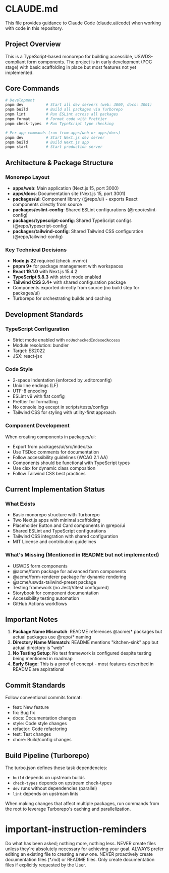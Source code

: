 # CLAUDE.md

This file provides guidance to Claude Code (claude.ai/code) when working with code in this repository.

## Project Overview

This is a TypeScript-based monorepo for building accessible, USWDS-compliant form components. The project is in early development (POC stage) with basic scaffolding in place but most features not yet implemented.

## Core Commands

```bash
# Development
pnpm dev          # Start all dev servers (web: 3000, docs: 3001)
pnpm build        # Build all packages via Turborepo
pnpm lint         # Run ESLint across all packages
pnpm format       # Format code with Prettier
pnpm check-types  # Run TypeScript type checking

# Per-app commands (run from apps/web or apps/docs)
pnpm dev          # Start Next.js dev server
pnpm build        # Build Next.js app
pnpm start        # Start production server
```

## Architecture & Package Structure

### Monorepo Layout

- **apps/web**: Main application (Next.js 15, port 3000)
- **apps/docs**: Documentation site (Next.js 15, port 3001)
- **packages/ui**: Component library (@repo/ui) - exports React components directly from source
- **packages/eslint-config**: Shared ESLint configurations (@repo/eslint-config)
- **packages/typescript-config**: Shared TypeScript configs (@repo/typescript-config)
- **packages/tailwind-config**: Shared Tailwind CSS configuration (@repo/tailwind-config)

### Key Technical Decisions

- **Node.js 22** required (check .nvmrc)
- **pnpm 9+** for package management with workspaces
- **React 19.1.0** with Next.js 15.4.2
- **TypeScript 5.8.3** with strict mode enabled
- **Tailwind CSS 3.4+** with shared configuration package
- Components exported directly from source (no build step for packages/ui)
- Turborepo for orchestrating builds and caching

## Development Standards

### TypeScript Configuration

- Strict mode enabled with `noUncheckedIndexedAccess`
- Module resolution: bundler
- Target: ES2022
- JSX: react-jsx

### Code Style

- 2-space indentation (enforced by .editorconfig)
- Unix line endings (LF)
- UTF-8 encoding
- ESLint v9 with flat config
- Prettier for formatting
- No console.log except in scripts/tests/configs
- Tailwind CSS for styling with utility-first approach

### Component Development

When creating components in packages/ui:

- Export from packages/ui/src/index.tsx
- Use TSDoc comments for documentation
- Follow accessibility guidelines (WCAG 2.1 AA)
- Components should be functional with TypeScript types
- Use clsx for dynamic class composition
- Follow Tailwind CSS best practices

## Current Implementation Status

### What Exists

- Basic monorepo structure with Turborepo
- Two Next.js apps with minimal scaffolding
- Placeholder Button and Card components in @repo/ui
- Shared ESLint and TypeScript configurations
- Tailwind CSS integration with shared configuration
- MIT License and contribution guidelines

### What's Missing (Mentioned in README but not implemented)

- USWDS form components
- @acme/form package for advanced form components
- @acme/form-renderer package for dynamic rendering
- @acme/uswds-tailwind-preset package
- Testing framework (no Jest/Vitest configured)
- Storybook for component documentation
- Accessibility testing automation
- GitHub Actions workflows

## Important Notes

1. **Package Name Mismatch**: README references @acme/* packages but actual packages use @repo/* naming
2. **Directory Name Mismatch**: README mentions "kitchen-sink" app but actual directory is "web"
3. **No Testing Setup**: No test framework is configured despite testing being mentioned in roadmap
4. **Early Stage**: This is a proof of concept - most features described in README are aspirational

## Commit Standards

Follow conventional commits format:

- feat: New feature
- fix: Bug fix
- docs: Documentation changes
- style: Code style changes
- refactor: Code refactoring
- test: Test changes
- chore: Build/config changes

## Build Pipeline (Turborepo)

The turbo.json defines these task dependencies:

- `build` depends on upstream builds
- `check-types` depends on upstream check-types
- `dev` runs without dependencies (parallel)
- `lint` depends on upstream lints

When making changes that affect multiple packages, run commands from the root to leverage Turborepo's caching and parallelization.

# important-instruction-reminders
Do what has been asked; nothing more, nothing less.
NEVER create files unless they're absolutely necessary for achieving your goal.
ALWAYS prefer editing an existing file to creating a new one.
NEVER proactively create documentation files (*.md) or README files. Only create documentation files if explicitly requested by the User.